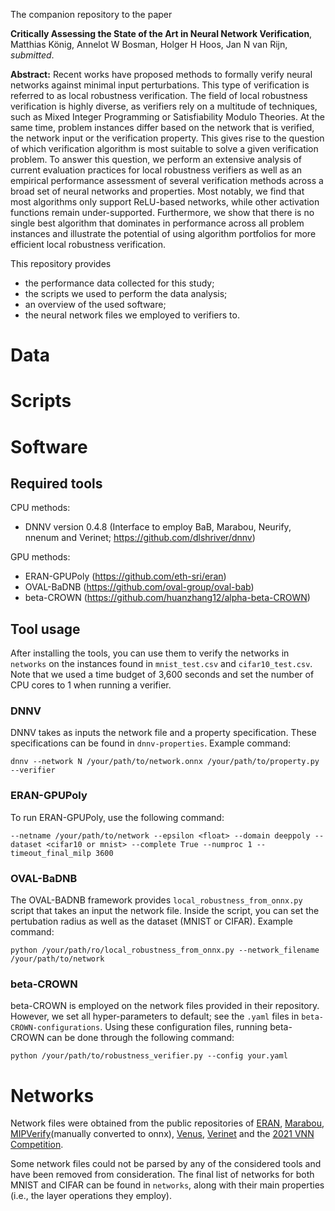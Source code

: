 The companion repository to the paper 

**Critically Assessing the State of the Art in Neural Network Verification**, Matthias König, Annelot W Bosman, Holger H Hoos, Jan N van Rijn, *submitted*. 

**Abstract:** Recent works have proposed methods to formally verify neural networks against minimal input perturbations. This type of verification is referred to as local robustness verification. The field of local robustness verification is highly diverse, as verifiers rely on a multitude of techniques, such as Mixed Integer Programming or Satisfiability Modulo Theories. At the same time, problem instances differ based on the network that is verified, the network input or the verification property. This gives rise to the question of which verification algorithm is most suitable to solve a given verification problem. To answer this question, we perform an extensive analysis of current evaluation practices for local robustness verifiers as well as an empirical performance assessment of several verification methods across a broad set of neural networks and properties. Most notably, we find that most algorithms only support ReLU-based networks, while other activation functions remain under-supported. Furthermore, we show that there is no single best algorithm that dominates in performance across all problem instances and illustrate the potential of using algorithm portfolios for more efficient local robustness verification.

This repository provides

- the performance data collected for this study;
- the scripts we used to perform the data analysis;
- an overview of the used software;
- the neural network files we employed to verifiers to.

# Data

# Scripts

# Software 

## Required tools

CPU methods: 
- DNNV version 0.4.8 (Interface to employ BaB, Marabou, Neurify, nnenum and Verinet; https://github.com/dlshriver/dnnv)

GPU methods:
- ERAN-GPUPoly (https://github.com/eth-sri/eran)
- OVAL-BaDNB (https://github.com/oval-group/oval-bab)
- beta-CROWN (https://github.com/huanzhang12/alpha-beta-CROWN)

## Tool usage

After installing the tools, you can use them to verify the networks in ```networks``` on the instances found in ```mnist_test.csv``` and ```cifar10_test.csv```. Note that we used a time budget of 3,600 seconds and set the number of CPU cores to 1 when running a verifier.

### DNNV
DNNV takes as inputs the network file and a property specification. These specifications can be found in ```dnnv-properties```. Example command:

```dnnv --network N /your/path/to/network.onnx /your/path/to/property.py --verifier```

### ERAN-GPUPoly
To run ERAN-GPUPoly, use the following command: 

```--netname /your/path/to/network --epsilon <float> --domain deeppoly --dataset <cifar10 or mnist> --complete True --numproc 1 --timeout_final_milp 3600```

### OVAL-BaDNB
The OVAL-BADNB framework provides ```local_robustness_from_onnx.py``` script that takes an input the network file. Inside the script, you can set the pertubation radius as well as the dataset (MNIST or CIFAR). Example command:

```python /your/path/ro/local_robustness_from_onnx.py --network_filename /your/path/to/network```

### beta-CROWN
beta-CROWN is employed on the network files provided in their repository. However, we set all hyper-parameters to default; see the ```.yaml``` files in ```beta-CROWN-configurations```. Using these configuration files, running beta-CROWN can be done through the following command:

```python /your/path/to/robustness_verifier.py --config your.yaml```

# Networks

Network files were obtained from the public repositories of [ERAN](https://github.com/eth-sri/eran), [Marabou](https://github.com/NeuralNetworkVerification/Marabou), [MIPVerify](https://github.com/vtjeng/MIPVerify.jl)(manually converted to onnx), [Venus](https://github.com/vas-group-imperial/venus), [Verinet](https://github.com/vas-group-imperial/VeriNet) and the [2021 VNN Competition](https://github.com/stanleybak/vnncomp2021). 

Some network files could not be parsed by any of the considered tools and have been removed from consideration. The final list of networks for both MNIST and CIFAR can be found in ```networks```, along with their main properties (i.e., the layer operations they employ). 
